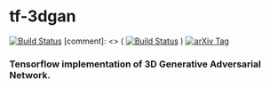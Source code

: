 # tf-3dgan

[![Build Status](https://travis-ci.org/khushhallchandra/3D-GAN.svg?branch=master)](https://travis-ci.org/khushhallchandra/3D-GAN)
[comment]: <> ( [![Build Status](https://travis-ci.com/meetshah1995/tf-3dgan.svg?token=H8ye8rbTHySsWieqJyz6&branch=master)](https://travis-ci.com/meetshah1995/tf-3dgan) )
[![arXiv Tag](https://img.shields.io/badge/arXiv-1610.07584-brightgreen.svg)](https://arxiv.org/abs/1610.07584)

### Tensorflow implementation of 3D Generative Adversarial Network.

